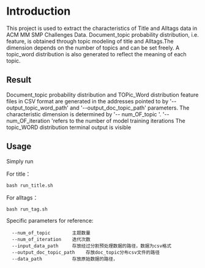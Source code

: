 # Introduction

This project is used to extract the characteristics of Title and Alltags data in ACM MM SMP Challenges Data.
Document_topic probability distribution, i.e. feature, is obtained through topic modeling of title and Alltags.The dimension depends on the number of topics and can be set freely.
A topic_word distribution is also generated to reflect the meaning of each topic.

## Result

Document_topic probability distribution and TOPic_Word distribution feature files in CSV format are generated in the addresses pointed to by '--output_topic_word_path' and '--output_doc_topic_path' parameters.
The characteristic dimension is determined by '-- num_OF_topic '.
'-- num_OF_iteration 'refers to the number of model training iterations
The topic_WORD distribution terminal output is visible

## Usage

Simply run

For title：

```shell
bash run_title.sh
```

For alltags：

```shell
bash run_tag.sh
```

Specific parameters for reference:

``` shell
  --num_of_topic        主题数量
  --num_of_iteration    迭代次数
  --input_data_path     存放经过分割预处理数据的路径，数据为csv格式
  --output_doc_topic_path    存放doc_topic分布csv文件的路径
  --data_path           存放原始数据的路径，
```
